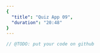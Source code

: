 ```yaml
---
{
  "title": "Quiz App 09",
  "duration": "20:48"
}
---
```


```js
// @TODO: put your code on github
```
